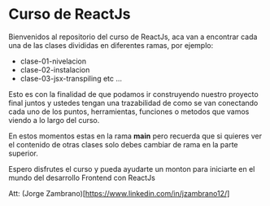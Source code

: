 # Curso de ReactJs

Bienvenidos al repositorio del curso de ReactJs, aca van a encontrar cada una de las clases divididas en diferentes ramas, por ejemplo:

- clase-01-nivelacion
- clase-02-instalacion
- clase-03-jsx-transpiling
etc ...

Esto es con la finalidad de que podamos ir construyendo nuestro proyecto final juntos y ustedes tengan una trazabilidad de como se van conectando cada uno de los puntos, herramientas, funciones o metodos que vamos viendo a lo largo del curso.

En estos momentos estas en la rama **main** pero recuerda que si quieres ver el contenido de otras clases solo debes cambiar de rama en la parte superior.

Espero disfrutes el curso y pueda ayudarte un monton para iniciarte en el mundo del desarrollo Frontend con ReactJs

Att: (Jorge Zambrano)[https://www.linkedin.com/in/jzambrano12/]